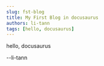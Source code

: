 ```yaml
---
slug: fst-blog
title: My First Blog in docusaurus
authors: li-tann
tags: [hello, docusaurus]
---
```


hello, docusaurus

--li-tann

<!-- truncate -->